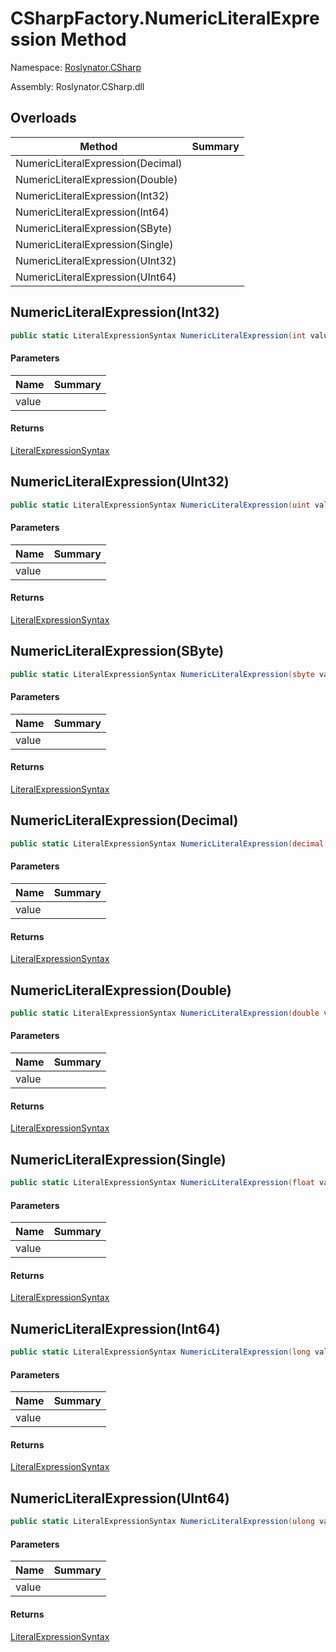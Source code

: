 # CSharpFactory\.NumericLiteralExpression Method

Namespace: [Roslynator.CSharp](../../README.md)

Assembly: Roslynator\.CSharp\.dll

## Overloads

| Method | Summary |
| ------ | ------- |
| NumericLiteralExpression\(Decimal\) | |
| NumericLiteralExpression\(Double\) | |
| NumericLiteralExpression\(Int32\) | |
| NumericLiteralExpression\(Int64\) | |
| NumericLiteralExpression\(SByte\) | |
| NumericLiteralExpression\(Single\) | |
| NumericLiteralExpression\(UInt32\) | |
| NumericLiteralExpression\(UInt64\) | |

## NumericLiteralExpression\(Int32\)

```csharp
public static LiteralExpressionSyntax NumericLiteralExpression(int value)
```

#### Parameters

| Name | Summary |
| ---- | ------- |
| value | |

#### Returns

[LiteralExpressionSyntax](https://docs.microsoft.com/en-us/dotnet/api/microsoft.codeanalysis.csharp.syntax.literalexpressionsyntax)


## NumericLiteralExpression\(UInt32\)

```csharp
public static LiteralExpressionSyntax NumericLiteralExpression(uint value)
```

#### Parameters

| Name | Summary |
| ---- | ------- |
| value | |

#### Returns

[LiteralExpressionSyntax](https://docs.microsoft.com/en-us/dotnet/api/microsoft.codeanalysis.csharp.syntax.literalexpressionsyntax)


## NumericLiteralExpression\(SByte\)

```csharp
public static LiteralExpressionSyntax NumericLiteralExpression(sbyte value)
```

#### Parameters

| Name | Summary |
| ---- | ------- |
| value | |

#### Returns

[LiteralExpressionSyntax](https://docs.microsoft.com/en-us/dotnet/api/microsoft.codeanalysis.csharp.syntax.literalexpressionsyntax)


## NumericLiteralExpression\(Decimal\)

```csharp
public static LiteralExpressionSyntax NumericLiteralExpression(decimal value)
```

#### Parameters

| Name | Summary |
| ---- | ------- |
| value | |

#### Returns

[LiteralExpressionSyntax](https://docs.microsoft.com/en-us/dotnet/api/microsoft.codeanalysis.csharp.syntax.literalexpressionsyntax)


## NumericLiteralExpression\(Double\)

```csharp
public static LiteralExpressionSyntax NumericLiteralExpression(double value)
```

#### Parameters

| Name | Summary |
| ---- | ------- |
| value | |

#### Returns

[LiteralExpressionSyntax](https://docs.microsoft.com/en-us/dotnet/api/microsoft.codeanalysis.csharp.syntax.literalexpressionsyntax)


## NumericLiteralExpression\(Single\)

```csharp
public static LiteralExpressionSyntax NumericLiteralExpression(float value)
```

#### Parameters

| Name | Summary |
| ---- | ------- |
| value | |

#### Returns

[LiteralExpressionSyntax](https://docs.microsoft.com/en-us/dotnet/api/microsoft.codeanalysis.csharp.syntax.literalexpressionsyntax)


## NumericLiteralExpression\(Int64\)

```csharp
public static LiteralExpressionSyntax NumericLiteralExpression(long value)
```

#### Parameters

| Name | Summary |
| ---- | ------- |
| value | |

#### Returns

[LiteralExpressionSyntax](https://docs.microsoft.com/en-us/dotnet/api/microsoft.codeanalysis.csharp.syntax.literalexpressionsyntax)


## NumericLiteralExpression\(UInt64\)

```csharp
public static LiteralExpressionSyntax NumericLiteralExpression(ulong value)
```

#### Parameters

| Name | Summary |
| ---- | ------- |
| value | |

#### Returns

[LiteralExpressionSyntax](https://docs.microsoft.com/en-us/dotnet/api/microsoft.codeanalysis.csharp.syntax.literalexpressionsyntax)


